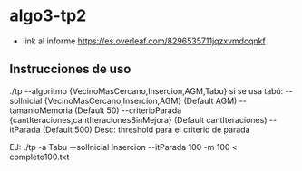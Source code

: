 # algo3-tp2
* link al informe https://es.overleaf.com/8296535711jqzxvmdcqnkf

## Instrucciones de uso

./tp --algoritmo {VecinoMasCercano,Insercion,AGM,Tabu} 
si se usa tabú:
--solInicial {VecinoMasCercano,Insercion,AGM} (Default AGM)
--tamanioMemoria (Default 50)
--criterioParada {cantIteraciones,cantIteracionesSinMejora} (Default cantIteraciones)
--itParada (Default 500) Desc: threshold para el criterio de parada 

EJ:
./tp -a Tabu --solInicial Insercion --itParada 100  -m 100 < completo100.txt